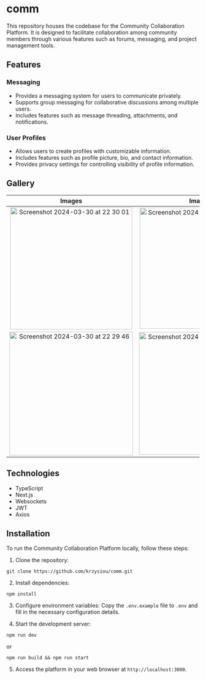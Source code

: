 # comm

This repository houses the codebase for the Community Collaboration Platform. It is designed to facilitate collaboration among community members through various features such as forums, messaging, and project management tools.

## Features

### Messaging
- Provides a messaging system for users to communicate privately.
- Supports group messaging for collaborative discussions among multiple users.
- Includes features such as message threading, attachments, and notifications.

### User Profiles
- Allows users to create profiles with customizable information.
- Includes features such as profile picture, bio, and contact information.
- Provides privacy settings for controlling visibility of profile information.

## Gallery

Images | Images | Images
:-------------------------:|:-------------------------:|:-------------------------:
<img width="318" alt="Screenshot 2024-03-30 at 22 30 01" src="https://github.com/krzysiou/comm/assets/60892747/1d34001b-c2da-4df8-8c47-964ed810f88f">  |  <img width="315" alt="Screenshot 2024-03-30 at 22 30 12" src="https://github.com/krzysiou/comm/assets/60892747/1003bef5-0135-40c7-9633-32eb53e3299a"> | <img width="313" alt="Screenshot 2024-03-30 at 22 30 25" src="https://github.com/krzysiou/comm/assets/60892747/4a76c372-8037-4d00-8c6d-e8648bde31bd">
<img width="322" alt="Screenshot 2024-03-30 at 22 29 46" src="https://github.com/krzysiou/comm/assets/60892747/d293c361-6f69-4bc2-bff8-6d1a74bec956"> | <img width="319" alt="Screenshot 2024-03-30 at 22 32 19" src="https://github.com/krzysiou/comm/assets/60892747/c388d07b-898b-4227-8682-d417d1a9db2c"> | <img width="317" alt="Screenshot 2024-03-30 at 22 35 48" src="https://github.com/krzysiou/comm/assets/60892747/df49730f-3a7c-4a18-ae26-2b529ec070f2">

## Technologies

- TypeScript
- Next.js
- Websockets
- JWT
- Axios

## Installation

To run the Community Collaboration Platform locally, follow these steps:

1. Clone the repository:
```
git clone https://github.com/krzysiou/comm.git
```

2. Install dependencies:
```
npm install
```

3. Configure environment variables:
Copy the `.env.example` file to `.env` and fill in the necessary configuration details.

4. Start the development server:
```
npm run dev
```

or

```
npm run build && npm run start
```


5. Access the platform in your web browser at `http://localhost:3000`.
